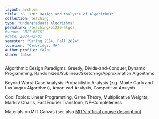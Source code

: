 ```yaml
---
layout: archive
title: "6.1220: Design and Analysis of Algorithms"
collection: teaching
type: "Undergraduate Algorithms"
permalink: /teaching/61220-algos
#venue: "MIT EECS"
#date: 2024-02-01
semester: "Spring 2024, Fall 2024"
location: "Cambridge, MA"
author_profile: false
share: false
---
```


Algorithmic Design Paradigms: Greedy, Divide-and-Conquer, Dynamic Programming, Randomized/Sublinear/Sketching/Approximation Algorithms <br />

Beyond Worst-Case Analysis: Probabilistic Analysis (e.g. Monte Carlo and Las Vegas Algorithms), Amortized Analysis, Competitive Analysis <br />

Cool Topics: Linear Programming, Game Theory, Multiplicative Weights, Markov Chains, Fast Fourier Transform, NP-Completeness <br />

Materials on MIT Canvas (see also [MIT's official course description](https://student.mit.edu/catalog/m6a.html#6.1220)) <br />


